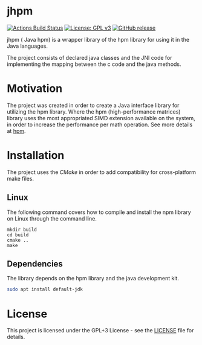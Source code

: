 # jhpm #
[![Actions Build Status](https://github.com/voldien/jhpm/workflows/jhpm/badge.svg?branch=master)](https://github.com/voldien/jhpm/actions)
[![License: GPL v3](https://img.shields.io/badge/License-GPLv3-blue.svg)](https://www.gnu.org/licenses/gpl-3.0)
[![GitHub release](https://img.shields.io/github/release/voldien/jhpm.svg)](https://github.com/voldien/jhpm/releases)

jhpm ( Java hpm) is a wrapper library of the hpm library for using it in the Java languages.

The project consists of declared java classes and the JNI code for implementing the mapping between the c code and the java methods.

# Motivation #

The project was created in order to create a Java interface library for utilizing the hpm library. Where the hpm (high-performance matrices) library uses the most appropriated SIMD extension available on the system, in order to increase the performance per math operation. See more details at [hpm](https://github.com/voldien/hpm).

# Installation #

The project uses the *CMake* in order to add compatibility for cross-platform make files.
## Linux ##
The following command covers how to compile and install the npm library on Linux through the command line.
```
mkdir build
cd build
cmake ..
make
```

## Dependencies ##
The library depends on the hpm library and the java development kit.
```bash
sudo apt install default-jdk
```

# License #
This project is licensed under the GPL+3 License - see the [LICENSE](LICENSE) file for details.

